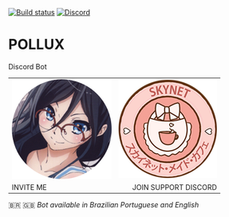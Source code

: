 
[![Build status](https://ci.appveyor.com/api/projects/status/3xkseko9xxdoqfh9/branch/master?svg=true)](https://ci.appveyor.com/project/LucasFlicky/polluxbot/branch/master)
[![Discord](https://discordapp.com/api/guilds/277391723322408960/widget.png)](https://discord.gg/ay48h7Q)


# **POLLUX**
Discord Bot

|     |    |
|:-------------|-------------:|
| [![Pollux](./avis/7.png)](https://discordapp.com/oauth2/authorize?client_id=271394014358405121&scope=bot&permissions=2121661559)                     |                [![Pollux](./avis/skynet.png)](https://discord.gg/ay48h7Q)        | 
|  INVITE ME   |  JOIN SUPPORT DISCORD  |

🇧🇷 🇬🇧 *Bot available in Brazilian Portuguese and English*

